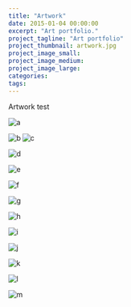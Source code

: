 ```yaml
---
title: "Artwork"
date: 2015-01-04 00:00:00
excerpt: "Art portfolio."
project_tagline: "Art portfolio"
project_thumbnail: artwork.jpg
project_image_small: 
project_image_medium: 
project_image_large: 
categories:
tags:
---
```


Artwork test

<p> <img src="/img/projects/artwork/a.JPG" alt="a" align="middle"> </p>
<p> <img src="/img/projects/artwork/b.JPG" alt="b" align="left"> </p>
<p> <img src="/img/projects/artwork/c.JPG" alt="c" align="middle"> </p>
<p> <img src="/img/projects/artwork/d.JPG" alt="d" align="middle"> </p>
<p> <img src="/img/projects/artwork/e.jpg" alt="e" align="middle"> </p>
<p> <img src="/img/projects/artwork/f.JPG" alt="f" align="middle"> </p>
<p> <img src="/img/projects/artwork/g.jpg" alt="g" align="middle"> </p>
<p> <img src="/img/projects/artwork/h.jpg" alt="h" align="middle"> </p>
<p> <img src="/img/projects/artwork/i.JPG" alt="i" align="middle"> </p>
<p> <img src="/img/projects/artwork/j.jpg" alt="j" align="middle"> </p>
<p> <img src="/img/projects/artwork/k.jpg" alt="k" align="middle"> </p>
<p> <img src="/img/projects/artwork/l.jpg" alt="l" align="middle"> </p>
<p> <img src="/img/projects/artwork/m.jpg" alt="m" align="middle"> </p>
